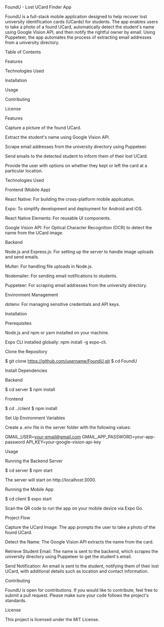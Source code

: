 FoundU - Lost UCard Finder App

FoundU is a full-stack mobile application designed to help recover lost university identification cards (UCards) for students. The app enables users to take a photo of a found UCard, automatically detect the student's name using Google Vision API, and then notify the rightful owner by email. Using Puppeteer, the app automates the process of extracting email addresses from a university directory.

Table of Contents

Features

Technologies Used

Installation

Usage

Contributing

License

Features

Capture a picture of the found UCard.

Extract the student's name using Google Vision API.

Scrape email addresses from the university directory using Puppeteer.

Send emails to the detected student to inform them of their lost UCard.

Provide the user with options on whether they kept or left the card at a particular location.

Technologies Used

Frontend (Mobile App)

React Native: For building the cross-platform mobile application.

Expo: To simplify development and deployment for Android and iOS.

React Native Elements: For reusable UI components.

Google Vision API: For Optical Character Recognition (OCR) to detect the name from the UCard image.

Backend

Node.js and Express.js: For setting up the server to handle image uploads and send emails.

Multer: For handling file uploads in Node.js.

Nodemailer: For sending email notifications to students.

Puppeteer: For scraping email addresses from the university directory.

Environment Management

dotenv: For managing sensitive credentials and API keys.

Installation

Prerequisites

Node.js and npm or yarn installed on your machine.

Expo CLI installed globally: npm install -g expo-cli.

Clone the Repository

$ git clone https://github.com/username/FoundU.git
$ cd FoundU

Install Dependencies

Backend

$ cd server
$ npm install

Frontend

$ cd ../client
$ npm install

Set Up Environment Variables

Create a .env file in the server folder with the following values:

GMAIL_USER=your-email@gmail.com
GMAIL_APP_PASSWORD=your-app-password
API_KEY=your-google-vision-api-key

Usage

Running the Backend Server

$ cd server
$ npm start

The server will start on http://localhost:3000.

Running the Mobile App

$ cd client
$ expo start

Scan the QR code to run the app on your mobile device via Expo Go.

Project Flow

Capture the UCard Image: The app prompts the user to take a photo of the found UCard.

Detect the Name: The Google Vision API extracts the name from the card.

Retrieve Student Email: The name is sent to the backend, which scrapes the university directory using Puppeteer to get the student's email.

Send Notification: An email is sent to the student, notifying them of their lost UCard, with additional details such as location and contact information.

Contributing

FoundU is open for contributions. If you would like to contribute, feel free to submit a pull request. Please make sure your code follows the project's standards.

License

This project is licensed under the MIT License.

